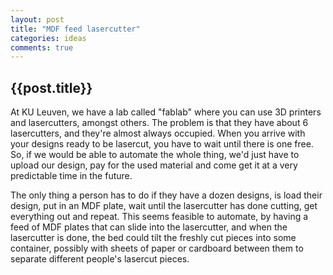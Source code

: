 ```yaml
---
layout: post
title: "MDF feed lasercutter"
categories: ideas
comments: true
---
```


<h2>{{post.title}}</h2>
At KU Leuven, we have a lab called "fablab" where you can use 3D printers and lasercutters, amongst others.
The problem is that they have about 6 lasercutters, and they're almost always occupied.
When you arrive with your designs ready to be lasercut, you have to wait until there is one free.
So, if we would be able to automate the whole thing, we'd just have to upload our design, pay for the used material and come get it at a very predictable time in the future.

The only thing a person has to do if they have a dozen designs, is load their design, put in an MDF plate, wait until the lasercutter has done cutting, get everything out and repeat.
This seems feasible to automate, by having a feed of MDF plates that can slide into the lasercutter, and when the lasercutter is done, the bed could tilt the freshly cut pieces into some container, possibly with sheets of paper or cardboard between them to separate different people's lasercut pieces.



